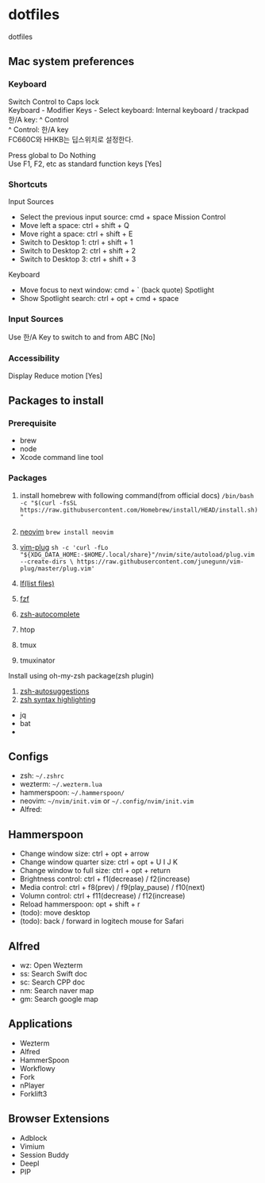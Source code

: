 # dotfiles
dotfiles

## Mac system preferences
### Keyboard
Switch Control to Caps lock  
Keyboard - Modifier Keys - Select keyboard: Internal keyboard / trackpad  
한/A key: ^ Control  
^ Control: 한/A key  
FC660C와 HHKB는 딥스위치로 설정한다.

Press global to Do Nothing  
Use F1, F2, etc as standard function keys [Yes]

### Shortcuts
Input Sources
- Select the previous input source: cmd + space
Mission Control
- Move left a space: ctrl + shift + Q
-	Move right a space: ctrl + shift + E
-	Switch to Desktop 1: ctrl + shift + 1
-	Switch to Desktop 2: ctrl + shift + 2
-	Switch to Desktop 3: ctrl + shift + 3

Keyboard
- Move focus to next window: cmd + ` (back quote)
Spotlight
- Show Spotlight search: ctrl + opt + cmd + space

### Input Sources
Use 한/A Key to switch to and from ABC [No]

### Accessibility
Display
	Reduce motion [Yes]

## Packages to install
### Prerequisite
- brew
- node
- Xcode command line tool

### Packages
1. install homebrew with following command(from official docs)
`/bin/bash -c "$(curl -fsSL https://raw.githubusercontent.com/Homebrew/install/HEAD/install.sh)"`

2. [neovim](https://github.com/neovim/neovim/wiki/Installing-Neovim)
`brew install neovim`

3. [vim-plug](https://github.com/junegunn/vim-plug)
`sh -c 'curl -fLo "${XDG_DATA_HOME:-$HOME/.local/share}"/nvim/site/autoload/plug.vim --create-dirs \
       https://raw.githubusercontent.com/junegunn/vim-plug/master/plug.vim'`
4. [lf(list files)](https://github.com/gokcehan/lf)
5. [fzf](https://github.com/junegunn/fzf)
6. [zsh-autocomplete](https://github.com/marlonrichert/zsh-autocomplete)
7. htop
8. tmux
9. tmuxinator

Install using oh-my-zsh package(zsh plugin)
1. [zsh-autosuggestions](https://github.com/zsh-users/zsh-autosuggestions/blob/master/INSTALL.md)
2. [zsh syntax highlighting](https://github.com/zsh-users/zsh-syntax-highlighting)

- jq
- bat
- 

## Configs
- zsh: `~/.zshrc`
- wezterm: `~/.wezterm.lua`
- hammerspoon: `~/.hammerspoon/`
- neovim: `~/nvim/init.vim` or `~/.config/nvim/init.vim`
- Alfred: 

## Hammerspoon
- Change window size: ctrl + opt + arrow 
- Change window quarter size: ctrl + opt + U I J K
- Change window to full size: ctrl + opt + return
- Brightness control: ctrl + f1(decrease) / f2(increase)
- Media control: ctrl + f8(prev) / f9(play_pause) / f10(next)
- Volumn control: ctrl + f11(decrease) / f12(increase)
- Reload hammerspoon: opt + shift + r
- (todo): move desktop
- (todo): back / forward in logitech mouse for Safari

## Alfred
- wz: Open Wezterm
- ss: Search Swift doc
- sc: Search CPP doc
- nm: Search naver map
- gm: Search google map

## Applications
- Wezterm 
- Alfred
- HammerSpoon
- Workflowy
- Fork
- nPlayer
- Forklift3

## Browser Extensions
- Adblock
- Vimium
- Session Buddy
- Deepl
- PIP


